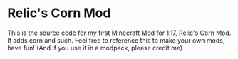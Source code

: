 # Relic's Corn Mod
This is the source code for my first Minecraft Mod for 1.17, Relic's Corn Mod. It adds corn and such. Feel free to reference this to make your own mods, have fun! (And if you use it in a modpack, please credit me)

